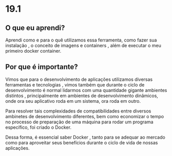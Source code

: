# 19.1

## O que eu aprendi?
Aprendi como e para o quê utilizamos essa ferramenta, como fazer sua instalação , o conceito de imagens e containers , além de executar o meu primeiro docker container.

## Por que é importante?
Vimos que para o desenvolvimento de aplicações utilizamos diversas ferramentas e tecnologias , vimos também que durante o ciclo de desenvolvimento é normal lidarmos com uma quantidade gigante ambientes distintos , principalmente em ambientes de desenvolvimento dinâmicos, onde ora seu aplicativo roda em um sistema, ora roda em outro.

Para resolver tais complexidades de compatibilidades entre diversos ambinetes de desenvolvimento diferentes, bem como economizar o tempo no processo de preparação de uma máquina para rodar um programa específico, foi criado o Docker. 

Dessa forma, é essencial saber Docker , tanto para se adequar ao mercado como para aproveitar seus benefícios durante o ciclo de vida de nossas aplicações.

